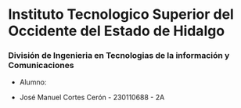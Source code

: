 # Instituto Tecnologico Superior del Occidente del Estado de Hidalgo
### División de Ingenieria en Tecnologias de la información y Comunicaciones

- Alumno:

- José Manuel Cortes Cerón - 230110688 - 2A 
